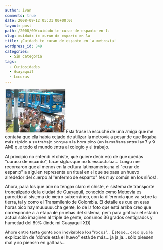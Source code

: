 ```yaml
---
author: ivan
comments: true
date: 2008-09-12 05:31:00+00:00
layout: post
path: /2008/09/cuidado-te-curan-de-espanto-en-la
slug: cuidado-te-curan-de-espanto-en-la
title: ¡Cuidado te curan de espanto en la metrovía!
wordpress_id: 849
categories:
  - Sin categoría
tags:
  - Curiosidades
  - Guayaquil
  - Locuras
---
```


[![](./GC_Blogpic2_metrovi2.jpg)](http://4.bp.blogspot.com/_T2UWuNJg3dQ/SMm6djFS95I/AAAAAAAAA2c/ga6rsH86ZYo/s1600-h/GC_Blogpic2_metrovi2.jpg)Esta frase la escuché de una amiga que me contaba que ella había dejado de utilizar la metrovía a pesar de que llegaba más rápido a su trabajo porque a la hora pico (en la mañana entre las 7 y 9 AM) que todo el mundo entra al colegio y al trabajo.

Al principio no entendí el chiste, qué quiere decir eso de que quedas "curado de espanto", hace siglos que no lo escuchaba... Luego me recordaron que al menos en la cultura latinoamericana el "curar de espanto" a alguien representa un ritual en el que se pasa un huevo alrededor del cuerpo al "enfermo de espanto" (es muy común en los niños).

Ahora, para los que aún no tengan claro el chiste, el sistema de transporte troncalizado de la ciudad de Guayaquil, conocido como Metrovía es parecido al sistema de metro subterráneo, con la diferencia que va sobre la tierra, tal y como el Transmilenio de Colombia. El detalle es que en esas horas pico hay muuuuuucha gente, lo de la foto que está arriba creo que corresponde a la etapa de pruebas del sistema, pero para graficar el estado actual sólo imaginen al triple de gente, con unos 36 grados centígrados y humedad del 80% (lindo mi Guayaquil XD).

Ahora entre tanta gente son inevitables los "roces"... Esteee... creo que la explicación de "dónde está el huevo" está de más... ja ja ja... sólo piensen mal y no piensen en gallinas...
